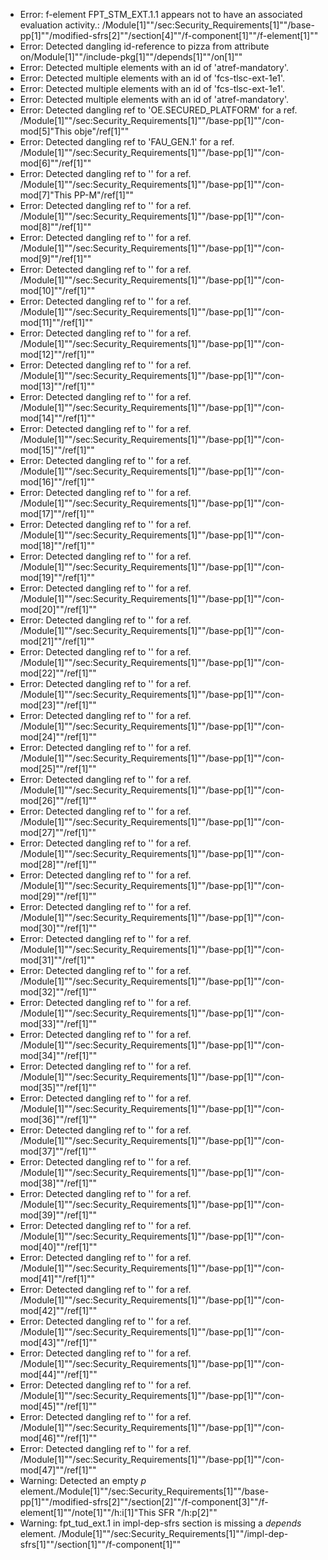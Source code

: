 * Error: f-element FPT_STM_EXT.1.1  appears not to have an associated evaluation activity.:
        /Module[1]""/sec:Security_Requirements[1]""/base-pp[1]""/modified-sfrs[2]""/section[4]""/f-component[1]""/f-element[1]""
* Error: Detected dangling id-reference to pizza from attribute
        on/Module[1]""/include-pkg[1]""/depends[1]""/on[1]""
* Error: Detected multiple elements with an id of 'atref-mandatory'.
* Error: Detected multiple elements with an id of 'fcs-tlsc-ext-1e1'.
* Error: Detected multiple elements with an id of 'fcs-tlsc-ext-1e1'.
* Error: Detected multiple elements with an id of 'atref-mandatory'.
* Error: Detected dangling ref to 'OE.SECURED_PLATFORM'
        for a ref.
	/Module[1]""/sec:Security_Requirements[1]""/base-pp[1]""/con-mod[5]"This obje"/ref[1]""
* Error: Detected dangling ref to 'FAU_GEN.1'
        for a ref.
	/Module[1]""/sec:Security_Requirements[1]""/base-pp[1]""/con-mod[6]""/ref[1]""
* Error: Detected dangling ref to ''
        for a ref.
	/Module[1]""/sec:Security_Requirements[1]""/base-pp[1]""/con-mod[7]"This PP-M"/ref[1]""
* Error: Detected dangling ref to ''
        for a ref.
	/Module[1]""/sec:Security_Requirements[1]""/base-pp[1]""/con-mod[8]""/ref[1]""
* Error: Detected dangling ref to ''
        for a ref.
	/Module[1]""/sec:Security_Requirements[1]""/base-pp[1]""/con-mod[9]""/ref[1]""
* Error: Detected dangling ref to ''
        for a ref.
	/Module[1]""/sec:Security_Requirements[1]""/base-pp[1]""/con-mod[10]""/ref[1]""
* Error: Detected dangling ref to ''
        for a ref.
	/Module[1]""/sec:Security_Requirements[1]""/base-pp[1]""/con-mod[11]""/ref[1]""
* Error: Detected dangling ref to ''
        for a ref.
	/Module[1]""/sec:Security_Requirements[1]""/base-pp[1]""/con-mod[12]""/ref[1]""
* Error: Detected dangling ref to ''
        for a ref.
	/Module[1]""/sec:Security_Requirements[1]""/base-pp[1]""/con-mod[13]""/ref[1]""
* Error: Detected dangling ref to ''
        for a ref.
	/Module[1]""/sec:Security_Requirements[1]""/base-pp[1]""/con-mod[14]""/ref[1]""
* Error: Detected dangling ref to ''
        for a ref.
	/Module[1]""/sec:Security_Requirements[1]""/base-pp[1]""/con-mod[15]""/ref[1]""
* Error: Detected dangling ref to ''
        for a ref.
	/Module[1]""/sec:Security_Requirements[1]""/base-pp[1]""/con-mod[16]""/ref[1]""
* Error: Detected dangling ref to ''
        for a ref.
	/Module[1]""/sec:Security_Requirements[1]""/base-pp[1]""/con-mod[17]""/ref[1]""
* Error: Detected dangling ref to ''
        for a ref.
	/Module[1]""/sec:Security_Requirements[1]""/base-pp[1]""/con-mod[18]""/ref[1]""
* Error: Detected dangling ref to ''
        for a ref.
	/Module[1]""/sec:Security_Requirements[1]""/base-pp[1]""/con-mod[19]""/ref[1]""
* Error: Detected dangling ref to ''
        for a ref.
	/Module[1]""/sec:Security_Requirements[1]""/base-pp[1]""/con-mod[20]""/ref[1]""
* Error: Detected dangling ref to ''
        for a ref.
	/Module[1]""/sec:Security_Requirements[1]""/base-pp[1]""/con-mod[21]""/ref[1]""
* Error: Detected dangling ref to ''
        for a ref.
	/Module[1]""/sec:Security_Requirements[1]""/base-pp[1]""/con-mod[22]""/ref[1]""
* Error: Detected dangling ref to ''
        for a ref.
	/Module[1]""/sec:Security_Requirements[1]""/base-pp[1]""/con-mod[23]""/ref[1]""
* Error: Detected dangling ref to ''
        for a ref.
	/Module[1]""/sec:Security_Requirements[1]""/base-pp[1]""/con-mod[24]""/ref[1]""
* Error: Detected dangling ref to ''
        for a ref.
	/Module[1]""/sec:Security_Requirements[1]""/base-pp[1]""/con-mod[25]""/ref[1]""
* Error: Detected dangling ref to ''
        for a ref.
	/Module[1]""/sec:Security_Requirements[1]""/base-pp[1]""/con-mod[26]""/ref[1]""
* Error: Detected dangling ref to ''
        for a ref.
	/Module[1]""/sec:Security_Requirements[1]""/base-pp[1]""/con-mod[27]""/ref[1]""
* Error: Detected dangling ref to ''
        for a ref.
	/Module[1]""/sec:Security_Requirements[1]""/base-pp[1]""/con-mod[28]""/ref[1]""
* Error: Detected dangling ref to ''
        for a ref.
	/Module[1]""/sec:Security_Requirements[1]""/base-pp[1]""/con-mod[29]""/ref[1]""
* Error: Detected dangling ref to ''
        for a ref.
	/Module[1]""/sec:Security_Requirements[1]""/base-pp[1]""/con-mod[30]""/ref[1]""
* Error: Detected dangling ref to ''
        for a ref.
	/Module[1]""/sec:Security_Requirements[1]""/base-pp[1]""/con-mod[31]""/ref[1]""
* Error: Detected dangling ref to ''
        for a ref.
	/Module[1]""/sec:Security_Requirements[1]""/base-pp[1]""/con-mod[32]""/ref[1]""
* Error: Detected dangling ref to ''
        for a ref.
	/Module[1]""/sec:Security_Requirements[1]""/base-pp[1]""/con-mod[33]""/ref[1]""
* Error: Detected dangling ref to ''
        for a ref.
	/Module[1]""/sec:Security_Requirements[1]""/base-pp[1]""/con-mod[34]""/ref[1]""
* Error: Detected dangling ref to ''
        for a ref.
	/Module[1]""/sec:Security_Requirements[1]""/base-pp[1]""/con-mod[35]""/ref[1]""
* Error: Detected dangling ref to ''
        for a ref.
	/Module[1]""/sec:Security_Requirements[1]""/base-pp[1]""/con-mod[36]""/ref[1]""
* Error: Detected dangling ref to ''
        for a ref.
	/Module[1]""/sec:Security_Requirements[1]""/base-pp[1]""/con-mod[37]""/ref[1]""
* Error: Detected dangling ref to ''
        for a ref.
	/Module[1]""/sec:Security_Requirements[1]""/base-pp[1]""/con-mod[38]""/ref[1]""
* Error: Detected dangling ref to ''
        for a ref.
	/Module[1]""/sec:Security_Requirements[1]""/base-pp[1]""/con-mod[39]""/ref[1]""
* Error: Detected dangling ref to ''
        for a ref.
	/Module[1]""/sec:Security_Requirements[1]""/base-pp[1]""/con-mod[40]""/ref[1]""
* Error: Detected dangling ref to ''
        for a ref.
	/Module[1]""/sec:Security_Requirements[1]""/base-pp[1]""/con-mod[41]""/ref[1]""
* Error: Detected dangling ref to ''
        for a ref.
	/Module[1]""/sec:Security_Requirements[1]""/base-pp[1]""/con-mod[42]""/ref[1]""
* Error: Detected dangling ref to ''
        for a ref.
	/Module[1]""/sec:Security_Requirements[1]""/base-pp[1]""/con-mod[43]""/ref[1]""
* Error: Detected dangling ref to ''
        for a ref.
	/Module[1]""/sec:Security_Requirements[1]""/base-pp[1]""/con-mod[44]""/ref[1]""
* Error: Detected dangling ref to ''
        for a ref.
	/Module[1]""/sec:Security_Requirements[1]""/base-pp[1]""/con-mod[45]""/ref[1]""
* Error: Detected dangling ref to ''
        for a ref.
	/Module[1]""/sec:Security_Requirements[1]""/base-pp[1]""/con-mod[46]""/ref[1]""
* Error: Detected dangling ref to ''
        for a ref.
	/Module[1]""/sec:Security_Requirements[1]""/base-pp[1]""/con-mod[47]""/ref[1]""
* Warning: Detected an empty _p_ element./Module[1]""/sec:Security_Requirements[1]""/base-pp[1]""/modified-sfrs[2]""/section[2]""/f-component[3]""/f-element[1]""/note[1]""/h:i[1]"This SFR "/h:p[2]""
* Warning: fpt_tud_ext.1 in impl-dep-sfrs section is missing a _depends_ element. /Module[1]""/sec:Security_Requirements[1]""/impl-dep-sfrs[1]""/section[1]""/f-component[1]""
